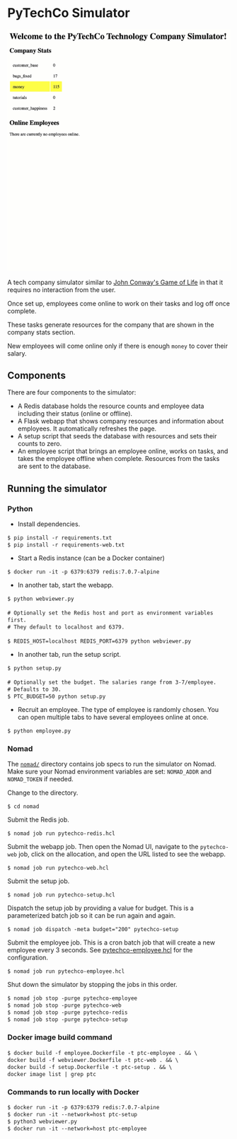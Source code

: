 # PyTechCo Simulator

![pytechco simulator GIF](simulator.gif)

A tech company simulator similar to [John Conway's Game of Life](https://en.wikipedia.org/wiki/Conway%27s_Game_of_Life) in that it requires no interaction from the user.

Once set up, employees come online to work on their tasks and log off once complete.

These tasks generate resources for the company that are shown in the company stats section.

New employees will come online only if there is enough `money` to cover their salary.

## Components

There are four components to the simulator: 
- A Redis database holds the resource counts and employee data including their status (online or offline).
- A Flask webapp that shows company resources and information about employees. It automatically refreshes the page.
- A setup script that seeds the database with resources and sets their counts to zero.
- An employee script that brings an employee online, works on tasks, and takes the employee offline when complete. Resources from the tasks are sent to the database.

## Running the simulator

### Python

- Install dependencies.
```
$ pip install -r requirements.txt
$ pip install -r requirements-web.txt
```

- Start a Redis instance (can be a Docker container)
```
$ docker run -it -p 6379:6379 redis:7.0.7-alpine
```

- In another tab, start the webapp.
```
$ python webviewer.py

# Optionally set the Redis host and port as environment variables first.
# They default to localhost and 6379.

$ REDIS_HOST=localhost REDIS_PORT=6379 python webviewer.py
```

- In another tab, run the setup script.
```
$ python setup.py

# Optionally set the budget. The salaries range from 3-7/employee.
# Defaults to 30.
$ PTC_BUDGET=50 python setup.py
```

- Recruit an employee. The type of employee is randomly chosen. You can open multiple tabs to have several employees online at once.
```
$ python employee.py
```

### Nomad

The [`nomad/`](nomad) directory contains job specs to run the simulator on Nomad. Make sure your Nomad environment variables are set: `NOMAD_ADDR` and `NOMAD_TOKEN` if needed.

Change to the directory.
```
$ cd nomad
```

Submit the Redis job.

```
$ nomad job run pytechco-redis.hcl
```

Submit the webapp job. Then open the Nomad UI, navigate to the `pytechco-web` job, click on the allocation, and open the URL listed to see the webapp. 

```
$ nomad job run pytechco-web.hcl
```

Submit the setup job.
```
$ nomad job run pytechco-setup.hcl
```

Dispatch the setup job by providing a value for budget. This is a parameterized batch job so it can be run again and again.
```
$ nomad job dispatch -meta budget="200" pytechco-setup
```

Submit the employee job. This is a cron batch job that will create a new employee every 3 seconds. See [pytechco-employee.hcl](nomad/pytechco-employee.hcl) for the configuration.
```
$ nomad job run pytechco-employee.hcl
```

Shut down the simulator by stopping the jobs in this order.

```
$ nomad job stop -purge pytechco-employee
$ nomad job stop -purge pytechco-web
$ nomad job stop -purge pytechco-redis
$ nomad job stop -purge pytechco-setup
```

### Docker image build command

```
$ docker build -f employee.Dockerfile -t ptc-employee . && \
docker build -f webviewer.Dockerfile -t ptc-web . && \
docker build -f setup.Dockerfile -t ptc-setup . && \
docker image list | grep ptc
```

### Commands to run locally with Docker

```
$ docker run -it -p 6379:6379 redis:7.0.7-alpine
$ docker run -it --network=host ptc-setup
$ python3 webviewer.py 
$ docker run -it --network=host ptc-employee
```